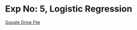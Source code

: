 # Exp No: 5, Logistic Regression

[Google Drive File](https://colab.research.google.com/drive/1yF8in3oBivRttstgER47rHec6L6XVaJI?usp=sharing)

